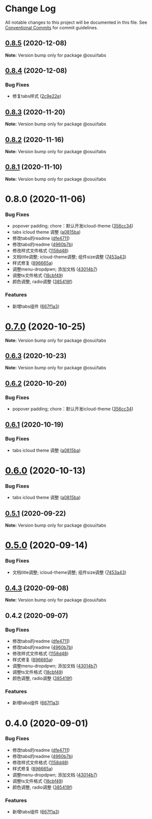 # Change Log

All notable changes to this project will be documented in this file.
See [Conventional Commits](https://conventionalcommits.org) for commit guidelines.

## [0.8.5](https://gitee.com/yuxuanhuo/osui/tree/master/compare/@osui/tabs@0.8.4...@osui/tabs@0.8.5) (2020-12-08)

**Note:** Version bump only for package @osui/tabs





## [0.8.4](https://gitee.com/yuxuanhuo/osui/tree/master/compare/@osui/tabs@0.8.3...@osui/tabs@0.8.4) (2020-12-08)


### Bug Fixes

* 修复tabs样式 ([2c9e22e](https://gitee.com/yuxuanhuo/osui/tree/master/commits/2c9e22e543465f04b430633c636550e99306100e))





## [0.8.3](https://gitee.com/yuxuanhuo/osui/tree/master/compare/@osui/tabs@0.8.2...@osui/tabs@0.8.3) (2020-11-20)

**Note:** Version bump only for package @osui/tabs





## [0.8.2](https://gitee.com/yuxuanhuo/osui/tree/master/compare/@osui/tabs@0.8.1...@osui/tabs@0.8.2) (2020-11-16)

**Note:** Version bump only for package @osui/tabs





## [0.8.1](https://gitee.com/yuxuanhuo/osui/tree/master/compare/@osui/tabs@0.6.3...@osui/tabs@0.8.1) (2020-11-10)

**Note:** Version bump only for package @osui/tabs





# 0.8.0 (2020-11-06)


### Bug Fixes

* popover padding; chore：默认开发icloud-theme ([356cc34](https://gitee.com/yuxuanhuo/osui/tree/master/commits/356cc34992918ffb6c3d30283b2810fed8e18e79))
* tabs icloud theme 调整 ([a0815ba](https://gitee.com/yuxuanhuo/osui/tree/master/commits/a0815baa516af2c799ad982538868ec6fed88d9c))
* 修改tabs的readme ([dfe4711](https://gitee.com/yuxuanhuo/osui/tree/master/commits/dfe471115308df6e861bf349d0b46774393cb3be))
* 修改tabs的readme ([4960b7b](https://gitee.com/yuxuanhuo/osui/tree/master/commits/4960b7b91b63d11366dcd679f89519ff33835df4))
* 修改样式文件格式 ([1158d48](https://gitee.com/yuxuanhuo/osui/tree/master/commits/1158d48243b77dac6883241a739415f9d638b458))
* 文档title调整; icloud-theme调整; 组件size调整 ([7453a43](https://gitee.com/yuxuanhuo/osui/tree/master/commits/7453a437fb419db875709b32f934ba9e3454f895))
* 样式修复 ([896665a](https://gitee.com/yuxuanhuo/osui/tree/master/commits/896665a45f52be9a2896157f20125f8a77809e34))
* 调整menu-dropdpwn; 添加文档 ([43014b7](https://gitee.com/yuxuanhuo/osui/tree/master/commits/43014b7b6e860729398cd8ead30cd47953b76af7))
* 调整ts文件格式 ([18cbf49](https://gitee.com/yuxuanhuo/osui/tree/master/commits/18cbf499872572fcc3ed22c581691d4772d72759))
* 颜色调整, radio调整 ([385419f](https://gitee.com/yuxuanhuo/osui/tree/master/commits/385419f7bad6483fcef158f6afce33b846d084b9))


### Features

* 新增tabs组件 ([667f1a3](https://gitee.com/yuxuanhuo/osui/tree/master/commits/667f1a3d9475c95d4f63db0052e0c9c744bf5f05))





# [0.7.0](https://gitee.com/yuxuanhuo/osui/tree/master/compare/@osui/tabs@0.6.3...@osui/tabs@0.7.0) (2020-10-25)

**Note:** Version bump only for package @osui/tabs





## [0.6.3](https://gitee.com/yuxuanhuo/osui/tree/master/compare/@osui/tabs@0.6.2...@osui/tabs@0.6.3) (2020-10-23)

**Note:** Version bump only for package @osui/tabs





## [0.6.2](https://gitee.com/yuxuanhuo/osui/tree/master/compare/@osui/tabs@0.6.1...@osui/tabs@0.6.2) (2020-10-20)


### Bug Fixes

* popover padding; chore：默认开发icloud-theme ([356cc34](https://gitee.com/yuxuanhuo/osui/tree/master/commits/356cc34992918ffb6c3d30283b2810fed8e18e79))





## [0.6.1](https://gitee.com/yuxuanhuo/osui/tree/master/compare/@osui/tabs@0.5.1...@osui/tabs@0.6.1) (2020-10-19)


### Bug Fixes

* tabs icloud theme 调整 ([a0815ba](https://gitee.com/yuxuanhuo/osui/tree/master/commits/a0815baa516af2c799ad982538868ec6fed88d9c))





# [0.6.0](https://gitee.com/yuxuanhuo/osui/tree/master/compare/@osui/tabs@0.5.1...@osui/tabs@0.6.0) (2020-10-13)


### Bug Fixes

* tabs icloud theme 调整 ([a0815ba](https://gitee.com/yuxuanhuo/osui/tree/master/commits/a0815baa516af2c799ad982538868ec6fed88d9c))





## [0.5.1](https://gitee.com/yuxuanhuo/osui/tree/master/compare/@osui/tabs@0.5.0...@osui/tabs@0.5.1) (2020-09-22)

**Note:** Version bump only for package @osui/tabs





# [0.5.0](https://gitee.com/yuxuanhuo/osui/tree/master/compare/@osui/tabs@0.4.3...@osui/tabs@0.5.0) (2020-09-14)


### Bug Fixes

* 文档title调整; icloud-theme调整; 组件size调整 ([7453a43](https://gitee.com/yuxuanhuo/osui/tree/master/commits/7453a437fb419db875709b32f934ba9e3454f895))





## [0.4.3](https://gitee.com/yuxuanhuo/osui/tree/master/compare/@osui/tabs@0.4.2...@osui/tabs@0.4.3) (2020-09-08)

**Note:** Version bump only for package @osui/tabs





## 0.4.2 (2020-09-07)


### Bug Fixes

* 修改tabs的readme ([dfe4711](https://gitee.com/yuxuanhuo/osui/tree/master/commits/dfe471115308df6e861bf349d0b46774393cb3be))
* 修改tabs的readme ([4960b7b](https://gitee.com/yuxuanhuo/osui/tree/master/commits/4960b7b91b63d11366dcd679f89519ff33835df4))
* 修改样式文件格式 ([1158d48](https://gitee.com/yuxuanhuo/osui/tree/master/commits/1158d48243b77dac6883241a739415f9d638b458))
* 样式修复 ([896665a](https://gitee.com/yuxuanhuo/osui/tree/master/commits/896665a45f52be9a2896157f20125f8a77809e34))
* 调整menu-dropdpwn; 添加文档 ([43014b7](https://gitee.com/yuxuanhuo/osui/tree/master/commits/43014b7b6e860729398cd8ead30cd47953b76af7))
* 调整ts文件格式 ([18cbf49](https://gitee.com/yuxuanhuo/osui/tree/master/commits/18cbf499872572fcc3ed22c581691d4772d72759))
* 颜色调整, radio调整 ([385419f](https://gitee.com/yuxuanhuo/osui/tree/master/commits/385419f7bad6483fcef158f6afce33b846d084b9))


### Features

* 新增tabs组件 ([667f1a3](https://gitee.com/yuxuanhuo/osui/tree/master/commits/667f1a3d9475c95d4f63db0052e0c9c744bf5f05))





# 0.4.0 (2020-09-01)


### Bug Fixes

* 修改tabs的readme ([dfe4711](https://gitee.com/yuxuanhuo/osui/tree/master/commits/dfe471115308df6e861bf349d0b46774393cb3be))
* 修改tabs的readme ([4960b7b](https://gitee.com/yuxuanhuo/osui/tree/master/commits/4960b7b91b63d11366dcd679f89519ff33835df4))
* 修改样式文件格式 ([1158d48](https://gitee.com/yuxuanhuo/osui/tree/master/commits/1158d48243b77dac6883241a739415f9d638b458))
* 样式修复 ([896665a](https://gitee.com/yuxuanhuo/osui/tree/master/commits/896665a45f52be9a2896157f20125f8a77809e34))
* 调整menu-dropdpwn; 添加文档 ([43014b7](https://gitee.com/yuxuanhuo/osui/tree/master/commits/43014b7b6e860729398cd8ead30cd47953b76af7))
* 调整ts文件格式 ([18cbf49](https://gitee.com/yuxuanhuo/osui/tree/master/commits/18cbf499872572fcc3ed22c581691d4772d72759))
* 颜色调整, radio调整 ([385419f](https://gitee.com/yuxuanhuo/osui/tree/master/commits/385419f7bad6483fcef158f6afce33b846d084b9))


### Features

* 新增tabs组件 ([667f1a3](https://gitee.com/yuxuanhuo/osui/tree/master/commits/667f1a3d9475c95d4f63db0052e0c9c744bf5f05))
